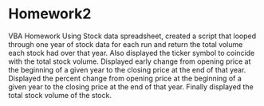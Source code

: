 # Homework2
VBA Homework
Using Stock data spreadsheet, created a script that looped through one year of stock data for each run and return the total volume each stock had over that year.
Also displayed the ticker symbol to coincide with the total stock volume.
Displayed early change from opening price at the beginning of a given year to the closing price at the end of that year.
Displayed the percent change from opening price at the beginning of a given year to the closing price at the end of that year.
Finally displayed the total stock volume of the stock.

